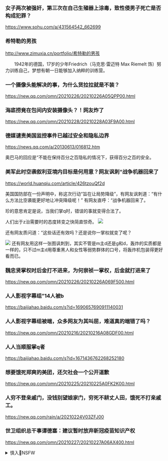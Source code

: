 ### 女子两次被强奸，第三次在自己生殖器上涂毒，致性侵男子死亡是否构成犯罪？
https://www.sohu.com/a/431564542_662699

### 希特勒的男孩
http://www.zimuxia.cn/portfolio/希特勒的男孩

　　1942年的德国，17岁的少年Friedrich（马克思·雷迈特 Max Riemelt 饰）努力训练自己，梦想有朝一日能够加入纳粹的训练营。

### 一个摄像头能解决的事，为什么货拉拉就是不装？
https://new.qq.com/omn/20210226/20210226A05QPP00.html

### 海底捞竟在包间内安装摄像头？！网友炸了
https://new.qq.com/omn/20210228/20210228A03F9A00.html

### 德媒谴责美国监控事件已越过安全和隐私边界
https://news.qq.com/a/20130613/016812.htm

奥巴马的回应是“不能在保持百分之百隐私的情况下，获得百分之百的安全。

### 美军此时空袭叙利亚境内目标是何用意？网友讽刺“战争机器回来了
https://world.huanqiu.com/article/426tzouQf2d

美国国防部在一份声明中，称这次行动“旨在让局势降级”，有网友讽刺道：“有什么方法比空袭能更好地让冲突降级呢！” 有网友直呼：“战争机器回来了。

珍的意思肯定是说，当我们掌q时，错误的事就变得合法了。

人们出于z治需要时的态度转变之快简直惊奇。
![](https://rs1.huanqiucdn.cn/dp/api/files/imageDir/3875f76dea365c4100edb52de40a35e2.jpg)

还有网友质问道：“这些话还有效吗？还是说你一掌权就变了呢？

![](https://rs1.huanqiucdn.cn/dp/api/files/imageDir/97d307e3a11030285d877151eccb87bd.jpg)
还有网友用这样一张图讽刺到，其实不管是m主d还是g和d，轰炸的实质都是一样的，只不过m主d用尊重黑人和女性等弱势群体的口号，将轰炸机包装得更好看而已。

### 魏忠贤掌权时后金打不进来，为何崇祯一掌权，后金就打进来了
https://new.qq.com/omn/20210226/20210226A069F500.html

### 人人影视字幕组”14人被b
https://baijiahao.baidu.com/s?id=1690657690911140031

### 人人影视字幕组被端，众多网友为其叫屈，难道真的端错了吗？
https://new.qq.com/omn/20210216/20210216A08GDF00.html

### 人人当顺服掌q者
https://baijiahao.baidu.com/s?id=1671436762268252180

### 想要饿死郑爽的美团，还欠社会一个公开道歉
https://new.qq.com/omn/20210225/20210225A0FK2K00.html

### 人穷不登亲戚门，没钱别望娘家门，穷死不耕丈人田，饿死不打亲戚工。
https://new.qq.com/rain/a/20210224V03ZFJ00

### 世卫组织总干事谭德塞：建议暂时放弃新冠疫苗知识产权
https://new.qq.com/omn/20210227/20210227A06AX400.html

<details><summary>慎入🔞NSFW</summary>

Not Safe For Work
![](https://upload.wikimedia.org/wikipedia/commons/thumb/d/d3/Biohazard_Symbol_Specification.png/210px-Biohazard_Symbol_Specification.png)

<details><summary><b>风险自理Use At Your Own Risk🈲</summary>

莫斯科大审判：为d的利益建议您诽谤自己
https://news.qq.com/a/20110425/000437.htm

这是一箭双雕的阴谋，既陷害了布哈林，又贬低了列宁。布哈林见到这份供词，怒不可遏地拍案而起，愤慨地说：“斯大林这是要把死去的列宁也送上被告席呀！

内务部像对待其他受审人一样，以斯大林的名义向布哈林许诺，只要他能满足z治局的全部要求”，他的妻子和儿子就会平安无事，他本人也只会受点监禁之苦。
内务部审讯人员的要挟，点在了布哈林的死穴上。以后案件的进程一如克格勃所愿，布哈林以自己的屈服来获取妻儿的生命安全。

叶若夫曾得意地介绍经验：“要让受审人痛苦得生不如死，离目标就不远了。”还说：“令犯人自尊、信心丧失殆尽，便可如愿。

莫洛托夫劝说季诺维也夫的一番话，
如果d的利益要求这样做，我们不仅应该献出我们微不足道的名誉，还应该献出生命。”
越是坚定的布尔什维克越难抗拒d的要求。

正是在克格勃无所不用其极的“工作热情”下，一个个j级敌人被揭露了出来。一个个开g元勋，纷纷变成了rm公敌”。克格勃的鹰犬们倒是从另一层含义上实践了j级斗争，一抓就灵”的著名论断。

他们是如何被主动认罪的
https://www.douban.com/note/731167321/

### 外媒不敢相信：zg简直太“神奇”了，mz对g家竟然百分百信任
https://new.qq.com/omn/20210127/20210127A0B51N00.html

莫斯科大审判：为党的利益建议您诽谤自己

</details>
</details>
